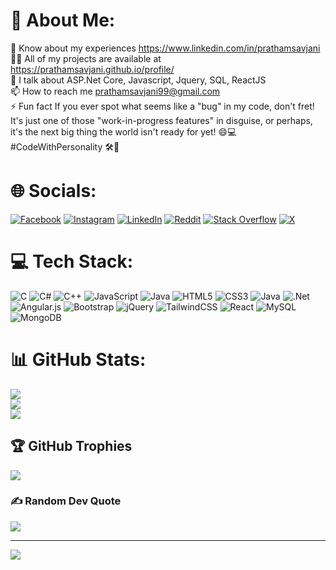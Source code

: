 # 💫 About Me:
📄 Know about my experiences https://www.linkedin.com/in/prathamsavjani<br>👨‍💻 All of my projects are available at https://prathamsavjani.github.io/profile/<br>💬 I talk about ASP.Net Core, Javascript, Jquery, SQL, ReactJS<br>📫 How to reach me prathamsavjani99@gmail.com<br>⚡ Fun fact If you ever spot what seems like a "bug" in my code, don't fret! It's just one of those "work-in-progress features" in disguise, or perhaps, it's the next big thing the world isn't ready for yet! 😄💻 #CodeWithPersonality 🛠️🚀


# 🌐 Socials:
[![Facebook](https://img.shields.io/badge/Facebook-%231877F2.svg?logo=Facebook&logoColor=white)](https://facebook.com/prathamsavjani) [![Instagram](https://img.shields.io/badge/Instagram-%23E4405F.svg?logo=Instagram&logoColor=white)](https://instagram.com/pratham.savjani) [![LinkedIn](https://img.shields.io/badge/LinkedIn-%230077B5.svg?logo=linkedin&logoColor=white)](https://linkedin.com/in/prathamsavjani) [![Reddit](https://img.shields.io/badge/Reddit-%23FF4500.svg?logo=Reddit&logoColor=white)](https://reddit.com/user/pratham_savjani) [![Stack Overflow](https://img.shields.io/badge/-Stackoverflow-FE7A16?logo=stack-overflow&logoColor=white)](https://stackoverflow.com/users/19941652) [![X](https://img.shields.io/badge/X-black.svg?logo=X&logoColor=white)](https://x.com/prathamsavjani) 

# 💻 Tech Stack:
![C](https://img.shields.io/badge/c-%2300599C.svg?style=for-the-badge&logo=c&logoColor=white) ![C#](https://img.shields.io/badge/c%23-%23239120.svg?style=for-the-badge&logo=csharp&logoColor=white) ![C++](https://img.shields.io/badge/c++-%2300599C.svg?style=for-the-badge&logo=c%2B%2B&logoColor=white) ![JavaScript](https://img.shields.io/badge/javascript-%23323330.svg?style=for-the-badge&logo=javascript&logoColor=%23F7DF1E) ![Java](https://img.shields.io/badge/java-%23ED8B00.svg?style=for-the-badge&logo=openjdk&logoColor=white) ![HTML5](https://img.shields.io/badge/html5-%23E34F26.svg?style=for-the-badge&logo=html5&logoColor=white) ![CSS3](https://img.shields.io/badge/css3-%231572B6.svg?style=for-the-badge&logo=css3&logoColor=white) ![Java](https://img.shields.io/badge/java-%23ED8B00.svg?style=for-the-badge&logo=openjdk&logoColor=white) ![.Net](https://img.shields.io/badge/.NET-5C2D91?style=for-the-badge&logo=.net&logoColor=white) ![Angular.js](https://img.shields.io/badge/angular.js-%23E23237.svg?style=for-the-badge&logo=angularjs&logoColor=white) ![Bootstrap](https://img.shields.io/badge/bootstrap-%238511FA.svg?style=for-the-badge&logo=bootstrap&logoColor=white) ![jQuery](https://img.shields.io/badge/jquery-%230769AD.svg?style=for-the-badge&logo=jquery&logoColor=white) ![TailwindCSS](https://img.shields.io/badge/tailwindcss-%2338B2AC.svg?style=for-the-badge&logo=tailwind-css&logoColor=white) ![React](https://img.shields.io/badge/react-%2320232a.svg?style=for-the-badge&logo=react&logoColor=%2361DAFB) ![MySQL](https://img.shields.io/badge/mysql-%2300000f.svg?style=for-the-badge&logo=mysql&logoColor=white) ![MongoDB](https://img.shields.io/badge/MongoDB-%234ea94b.svg?style=for-the-badge&logo=mongodb&logoColor=white)
# 📊 GitHub Stats:
![](https://github-readme-stats.vercel.app/api?username=prathamsavjani&theme=radical&hide_border=false&include_all_commits=true&count_private=false)<br/>
![](https://github-readme-streak-stats.herokuapp.com/?user=prathamsavjani&theme=radical&hide_border=false)<br/>
![](https://github-readme-stats.vercel.app/api/top-langs/?username=prathamsavjani&theme=radical&hide_border=false&include_all_commits=true&count_private=false&layout=compact)

## 🏆 GitHub Trophies
![](https://github-profile-trophy.vercel.app/?username=prathamsavjani&theme=monokai&no-frame=false&no-bg=true&margin-w=4)

### ✍️ Random Dev Quote
![](https://quotes-github-readme.vercel.app/api?type=horizontal&theme=radical)

---
[![](https://visitcount.itsvg.in/api?id=prathamsavjani&icon=0&color=0)](https://visitcount.itsvg.in)

<!-- Proudly created with GPRM ( https://gprm.itsvg.in ) -->
